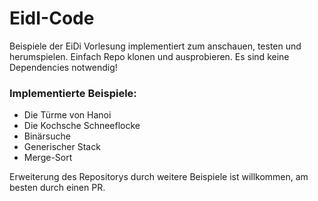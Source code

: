 # EidI-Code

Beispiele der EiDi Vorlesung implementiert zum anschauen, testen und herumspielen. Einfach Repo klonen und ausprobieren. Es sind keine Dependencies notwendig!

### Implementierte Beispiele:

- Die Türme von Hanoi
- Die Kochsche Schneeflocke
- Binärsuche
- Generischer Stack
- Merge-Sort

Erweiterung des Repositorys durch weitere Beispiele ist willkommen, am besten durch einen PR.